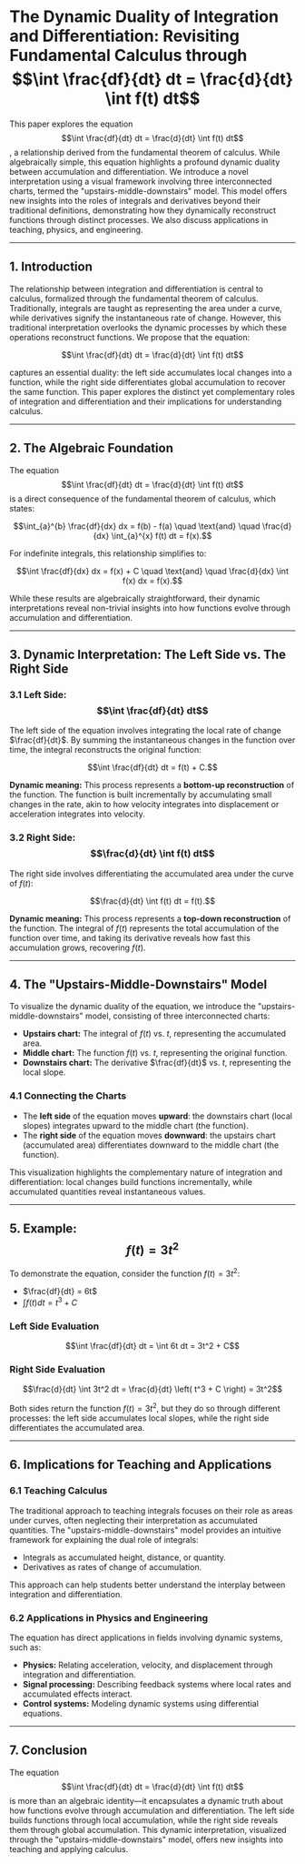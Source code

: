 # The Dynamic Duality of Integration and Differentiation: Revisiting Fundamental Calculus through $$\int \frac{df}{dt} dt = \frac{d}{dt} \int f(t) dt$$

This paper explores the equation $$\int \frac{df}{dt} dt = \frac{d}{dt} \int f(t) dt$$, a relationship derived from the fundamental theorem of calculus. While algebraically simple, this equation highlights a profound dynamic duality between accumulation and differentiation. We introduce a novel interpretation using a visual framework involving three interconnected charts, termed the "upstairs-middle-downstairs" model. This model offers new insights into the roles of integrals and derivatives beyond their traditional definitions, demonstrating how they dynamically reconstruct functions through distinct processes. We also discuss applications in teaching, physics, and engineering.

---

## **1. Introduction**
The relationship between integration and differentiation is central to calculus, formalized through the fundamental theorem of calculus. Traditionally, integrals are taught as representing the area under a curve, while derivatives signify the instantaneous rate of change. However, this traditional interpretation overlooks the dynamic processes by which these operations reconstruct functions. We propose that the equation:

$$\int \frac{df}{dt} dt = \frac{d}{dt} \int f(t) dt$$

captures an essential duality: the left side accumulates local changes into a function, while the right side differentiates global accumulation to recover the same function. This paper explores the distinct yet complementary roles of integration and differentiation and their implications for understanding calculus.

---

## **2. The Algebraic Foundation**
The equation $$\int \frac{df}{dt} dt = \frac{d}{dt} \int f(t) dt$$ is a direct consequence of the fundamental theorem of calculus, which states:

$$\int_{a}^{b} \frac{df}{dx} dx = f(b) - f(a) \quad \text{and} \quad \frac{d}{dx} \int_{a}^{x} f(t) dt = f(x).$$

For indefinite integrals, this relationship simplifies to:

$$\int \frac{df}{dx} dx = f(x) + C \quad \text{and} \quad \frac{d}{dx} \int f(x) dx = f(x).$$

While these results are algebraically straightforward, their dynamic interpretations reveal non-trivial insights into how functions evolve through accumulation and differentiation.

---

## **3. Dynamic Interpretation: The Left Side vs. The Right Side**
### **3.1 Left Side: $$\int \frac{df}{dt} dt$$**
The left side of the equation involves integrating the local rate of change $\frac{df}{dt}$. By summing the instantaneous changes in the function over time, the integral reconstructs the original function:

$$\int \frac{df}{dt} dt = f(t) + C.$$

**Dynamic meaning:** This process represents a **bottom-up reconstruction** of the function. The function is built incrementally by accumulating small changes in the rate, akin to how velocity integrates into displacement or acceleration integrates into velocity.

### **3.2 Right Side: $$\frac{d}{dt} \int f(t) dt$$**
The right side involves differentiating the accumulated area under the curve of $f(t)$:

$$\frac{d}{dt} \int f(t) dt = f(t).$$

**Dynamic meaning:** This process represents a **top-down reconstruction** of the function. The integral of $f(t)$ represents the total accumulation of the function over time, and taking its derivative reveals how fast this accumulation grows, recovering $f(t)$.

---

## **4. The \"Upstairs-Middle-Downstairs\" Model**
To visualize the dynamic duality of the equation, we introduce the "upstairs-middle-downstairs" model, consisting of three interconnected charts:

- **Upstairs chart:** The integral of $f(t)$ vs. $t$, representing the accumulated area.
- **Middle chart:** The function $f(t)$ vs. $t$, representing the original function.
- **Downstairs chart:** The derivative $\frac{df}{dt}$ vs. $t$, representing the local slope.

### **4.1 Connecting the Charts**
- The **left side** of the equation moves **upward**: the downstairs chart (local slopes) integrates upward to the middle chart (the function).
- The **right side** of the equation moves **downward**: the upstairs chart (accumulated area) differentiates downward to the middle chart (the function).

This visualization highlights the complementary nature of integration and differentiation: local changes build functions incrementally, while accumulated quantities reveal instantaneous values.

---

## **5. Example: $$f(t) = 3t^2$$**
To demonstrate the equation, consider the function $f(t) = 3t^2$:

- $\frac{df}{dt} = 6t$
- $\int f(t) dt = t^3 + C$

### **Left Side Evaluation**
$$\int \frac{df}{dt} dt = \int 6t dt = 3t^2 + C$$

### **Right Side Evaluation**
$$\frac{d}{dt} \int 3t^2 dt = \frac{d}{dt} \left( t^3 + C \right) = 3t^2$$

Both sides return the function $f(t) = 3t^2$, but they do so through different processes: the left side accumulates local slopes, while the right side differentiates the accumulated area.

---

## **6. Implications for Teaching and Applications**
### **6.1 Teaching Calculus**
The traditional approach to teaching integrals focuses on their role as areas under curves, often neglecting their interpretation as accumulated quantities. The "upstairs-middle-downstairs" model provides an intuitive framework for explaining the dual role of integrals:
- Integrals as accumulated height, distance, or quantity.
- Derivatives as rates of change of accumulation.

This approach can help students better understand the interplay between integration and differentiation.

### **6.2 Applications in Physics and Engineering**
The equation has direct applications in fields involving dynamic systems, such as:
- **Physics:** Relating acceleration, velocity, and displacement through integration and differentiation.
- **Signal processing:** Describing feedback systems where local rates and accumulated effects interact.
- **Control systems:** Modeling dynamic systems using differential equations.

---

## **7. Conclusion**
The equation $$\int \frac{df}{dt} dt = \frac{d}{dt} \int f(t) dt$$ is more than an algebraic identity—it encapsulates a dynamic truth about how functions evolve through accumulation and differentiation. The left side builds functions through local accumulation, while the right side reveals them through global accumulation. This dynamic interpretation, visualized through the "upstairs-middle-downstairs" model, offers new insights into teaching and applying calculus.
